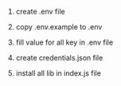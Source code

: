 

1. create .env file

2. copy .env.example to .env

3. fill value for all key in .env file

4. create credentials.json file

5. install all lib in index.js file